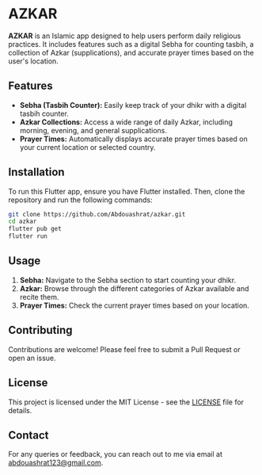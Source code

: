 # AZKAR

**AZKAR** is an Islamic app designed to help users perform daily religious practices. It includes features such as a digital Sebha for counting tasbih, a collection of Azkar (supplications), and accurate prayer times based on the user's location.

## Features

- **Sebha (Tasbih Counter):** Easily keep track of your dhikr with a digital tasbih counter.
- **Azkar Collections:** Access a wide range of daily Azkar, including morning, evening, and general supplications.
- **Prayer Times:** Automatically displays accurate prayer times based on your current location or selected country.

## Installation

To run this Flutter app, ensure you have Flutter installed. Then, clone the repository and run the following commands:

```bash
git clone https://github.com/Abdouashrat/azkar.git
cd azkar
flutter pub get
flutter run
```

## Usage

1. **Sebha:** Navigate to the Sebha section to start counting your dhikr.
2. **Azkar:** Browse through the different categories of Azkar available and recite them.
3. **Prayer Times:** Check the current prayer times based on your location.

## Contributing

Contributions are welcome! Please feel free to submit a Pull Request or open an issue.

## License

This project is licensed under the MIT License - see the [LICENSE](LICENSE) file for details.

## Contact

For any queries or feedback, you can reach out to me via email at [abdouashrat123@gmail.com](mailto:abdouashrat123@gmail.com).
